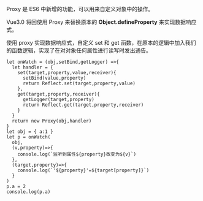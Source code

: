 Proxy 是 ES6 中新增的功能，可以用来自定义对象中的操作。

Vue3.0 将回使用 Proxy 来替换原本的 **Object.defineProperty** 来实现数据响应式。

使用 proxy 实现数据响应式，自定义 set 和 get 函数，在原本的逻辑中加入我们的函数逻辑，实现了在对对象任何属性进行读写时发出通告。
```
let onWatch = (obj,setBind,getLogger) =>{
  let handler = {
    set(target,property,value,receiver){
      setBind(value,property)
      return Reflect.set(target,property,value)
    },
    get(target,property,receiver){
      getLogger(target,property)
      return Reflect.get(target,property,receiver)
    }
  }
  return new Proxy(obj,handler)
}
let obj = { a:1 }
let p = onWatch(
  obj,
  (v,property)=>{
    console.log(`监听到属性${property}改变为${v}`)
  },
  (target,property)=>{
    console.log(`'${property}'=${target[property]}`)
  }
)
p.a = 2
console.log(p.a)
```
